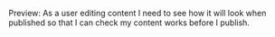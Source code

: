 Preview: As a user editing content I need to see how it will look when published so that I can check my content works before I publish.